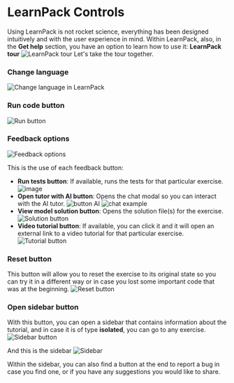# LearnPack Controls
Using LearnPack is not rocket science, everything has been designed intuitively and with the user experience in mind. Within LearnPack, also, in the **Get help** section, you have an option to learn how to use it: **LearnPack tour** ![LearnPack tour](https://github.com/learnpack/docs/assets/107764250/e70689d6-e78b-4b00-ba4a-52301b448c8a) Let's take the tour together.

### Change language
![Change language in LearnPack](https://github.com/learnpack/docs/assets/107764250/f27f9a1a-b70f-4991-b309-a62ebb09ddd7)

### Run code button
![Run button](https://github.com/learnpack/docs/assets/107764250/f08bcfec-3f63-4420-bfd8-b0c0f86057f9)

### Feedback options
![Feedback options](https://github.com/learnpack/docs/assets/107764250/63a0cd45-773a-46ae-9308-ff127d039cfd)

This is the use of each feedback button:
- **Run tests button**: If available, runs the tests for that particular exercise. ![image](https://github.com/learnpack/docs/assets/107764250/7876e351-c2af-4f69-9e19-fecda36b144b)
- **Open tutor with AI button**: Opens the chat modal so you can interact with the AI tutor. ![button AI](https://github.com/learnpack/docs/assets/107764250/802f47a2-9986-4c5c-8d11-6f196816fd58) ![chat example](https://github.com/learnpack/docs/assets/107764250/422bab2f-659b-4c0f-ad23-710afa27e280)
- **View model solution button**: Opens the solution file(s) for the exercise. ![Solution button](https://github.com/learnpack/docs/assets/107764250/7de4412f-a9a2-4558-a5b3-0afd24186d50)
- **Video tutorial button**: If available, you can click it and it will open an external link to a video tutorial for that particular exercise. ![Tutorial button](https://github.com/learnpack/docs/assets/107764250/d2525361-4a24-48c6-89e9-58a8e08f3957)

### Reset button
This button will allow you to reset the exercise to its original state so you can try it in a different way or in case you lost some important code that was at the beginning. ![Reset button](https://github.com/learnpack/docs/assets/107764250/6089ce36-ef64-4df8-81c8-a24d780eee76)

### Open sidebar button
With this button, you can open a sidebar that contains information about the tutorial, and in case it is of type **isolated**, you can go to any exercise. ![Sidebar button](https://github.com/learnpack/docs/assets/107764250/8a421eda-814a-4b71-a8a8-3307a2b06309)

And this is the sidebar ![Sidebar](https://github.com/learnpack/docs/assets/107764250/93e2e7cc-b2cb-4527-90ba-d29f600f7009)

Within the sidebar, you can also find a button at the end to report a bug in case you find one, or if you have any suggestions you would like to share.
